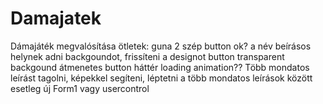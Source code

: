 # Damajatek
Dámajáték megvalósítása
ötletek:
guna 2 szép button ok?
a név beírásos helynek adni backgoundot, frissíteni a designot
button transparent backgound
átmenetes button háttér
loading animation??
Több mondatos leírást tagolni, képekkel segíteni, léptetni a több mondatos leírások között
esetleg új Form1 vagy usercontrol